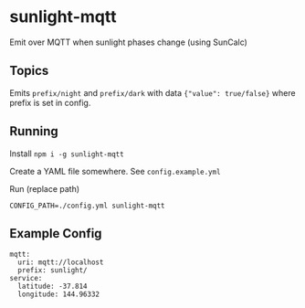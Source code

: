 # sunlight-mqtt

Emit over MQTT when sunlight phases change (using SunCalc)

## Topics

Emits `prefix/night` and `prefix/dark` with data `{"value": true/false}` where prefix is set in config.

## Running

Install `npm i -g sunlight-mqtt`

Create a YAML file somewhere. See `config.example.yml`

Run (replace path)

```
CONFIG_PATH=./config.yml sunlight-mqtt
```

## Example Config

```
mqtt:
  uri: mqtt://localhost
  prefix: sunlight/
service:
  latitude: -37.814
  longitude: 144.96332
```